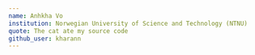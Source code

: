 ```yaml
---
name: Anhkha Vo
institution: Norwegian University of Science and Technology (NTNU)
quote: The cat ate my source code
github_user: kharann
---
```

